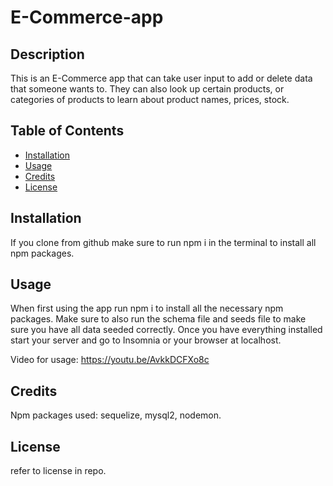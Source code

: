 # E-Commerce-app

## Description
  This is an E-Commerce app that can take user input to add or delete data that someone wants to. They can also look up certain products, or categories of products to learn about product names, prices, stock.

## Table of Contents 

- [Installation](#installation)
- [Usage](#usage)
- [Credits](#credits)
- [License](#license)

## Installation

If you clone from github make sure to run npm i in the terminal to install all npm packages. 

## Usage

When first using the app run npm i to install all the necessary npm packages. Make sure to also run the schema file and seeds file to make sure you have all data seeded correctly. Once you have everything installed start your
server and go to Insomnia or your browser at localhost.

Video for usage: https://youtu.be/AvkkDCFXo8c

## Credits
Npm packages used: sequelize, mysql2, nodemon.

## License

refer to license in repo.
